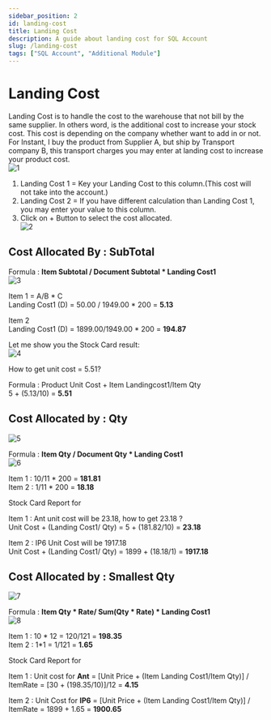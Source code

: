 ```yaml
---
sidebar_position: 2
id: landing-cost
title: Landing Cost
description: A guide about landing cost for SQL Account
slug: /landing-cost
tags: ["SQL Account", "Additional Module"]
---
```


# Landing Cost
Landing Cost is to handle the cost to the warehouse that not bill by the same supplier. In others word, is the additional cost to increase your stock cost. This cost is depending on the company whether want to add in or not. For Instant, I buy the product from Supplier A, but ship by Transport company B, this transport charges you may enter at landing cost to increase your product cost.   
   ![1](/img/additional-module/landing-cost/1.png)    

   1. Landing Cost 1 = Key your Landing Cost to this column.(This cost will not take into the account.)  
   2. Landing Cost 2 = If you have different calculation than Landing Cost 1, you may enter your value to this column.  
   3. Click on + Button to select the cost allocated.  
   ![2](/img/additional-module/landing-cost/2.png)    

## Cost Allocated By : SubTotal  
Formula : **Item Subtotal / Document Subtotal * Landing Cost1**   
   ![3](/img/additional-module/landing-cost/3.png)      
  
Item 1 = A/B * C     
      Landing Cost1 (D) = 50.00 / 1949.00 * 200 = **5.13**    
      
Item 2   
      Landing Cost1 (D) = 1899.00/1949.00 * 200 = **194.87**    

Let me show you the Stock Card result:  
   ![4](/img/additional-module/landing-cost/4.png)    

How to get unit cost = 5.51?   

Formula : Product Unit Cost + Item Landingcost1/Item Qty  
   5 + (5.13/10) = **5.51**  

## Cost Allocated by : Qty   
   ![5](/img/additional-module/landing-cost/5.png)   
   
Formula : **Item Qty / Document Qty * Landing Cost1**    
   ![6](/img/additional-module/landing-cost/6.png)    

   Item 1 : 10/11 * 200 = **181.81**  
   Item 2 : 1/11 * 200 = **18.18**  

Stock Card Report for   

Item 1 : Ant unit cost will be 23.18, how to get 23.18 ?  
Unit Cost + (Landing Cost1/ Qty) = 5 + (181.82/10) = **23.18**  

Item 2 : IP6 Unit Cost will be 1917.18  
Unit Cost + (Landing Cost1/ Qty) = 1899 + (18.18/1) = **1917.18**  

## Cost Allocated by : Smallest Qty      
   ![7](/img/additional-module/landing-cost/7.png)  

Formula : **Item Qty * Rate/ Sum(Qty * Rate) * Landing Cost1**  
   ![8](/img/additional-module/landing-cost/8.png)  

Item 1 : 10 * 12 = 120/121 = **198.35**  
Item 2 : 1*1 = 1/121 = **1.65**   

Stock Card Report for   

Item 1 : Unit cost for **Ant** = [Unit Price + (Item Landing Cost1/Item Qty)] / ItemRate
 = [30 + (198.35/10)]/12 = **4.15**   

Item 2 : Unit Cost for **IP6** = [Unit Price + (Item Landing Cost1/Item Qty)] / ItemRate
 = 1899 + 1.65 = **1900.65**  


